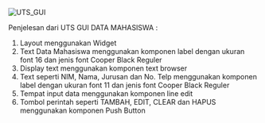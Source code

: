 ![UTS_GUI](https://user-images.githubusercontent.com/72422096/116970327-eedcd100-ace1-11eb-9134-6bcd74b6640e.png)

Penjelesan dari UTS GUI DATA MAHASISWA :

1. Layout menggunakan Widget
2. Text Data Mahasiswa menggunakan komponen label dengan ukuran font 16 dan jenis font Cooper Black Reguler
3. Display text menggunakan komponen text browser
4. Text seperti NIM, Nama, Jurusan dan No. Telp menggunakan komponen label dengan ukuran font 11 dan jenis font Cooper Black Reguler
5. Tempat input data menggunakan komponen line edit
6. Tombol perintah seperti TAMBAH, EDIT, CLEAR dan HAPUS menggunakan komponen Push Button
